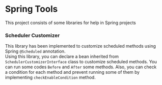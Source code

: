 # Spring Tools
This project consists of some libraries for help in Spring projects

### Scheduler Customizer
This library has been implemented to customize scheduled methods using Spring `@Scheduled` annotation.<br>
Using this library, you can declare a bean inherited from `SchedulerCustomizerInterface` class to customize scheduled methods.
You can run some codes `Before` and `After` some methods. Also, you can check a condition for each method and prevent running some of them by implementing `checkEnableCondition` method.